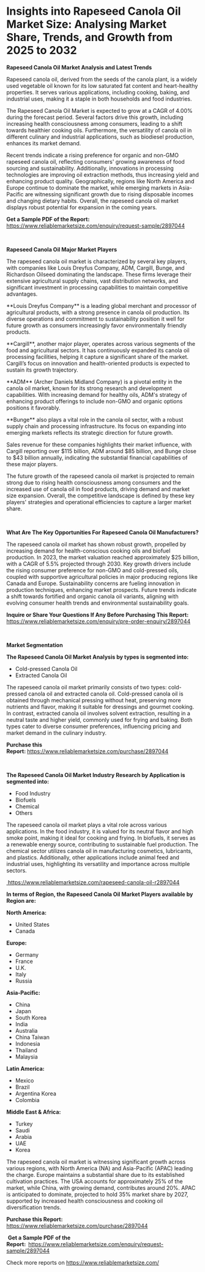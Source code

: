 <p><h1>Insights into Rapeseed Canola Oil Market Size: Analysing Market Share, Trends, and Growth from 2025 to 2032</h1></p><p><strong>Rapeseed Canola Oil Market Analysis and Latest Trends</strong></p>
<p><p>Rapeseed canola oil, derived from the seeds of the canola plant, is a widely used vegetable oil known for its low saturated fat content and heart-healthy properties. It serves various applications, including cooking, baking, and industrial uses, making it a staple in both households and food industries.</p><p>The Rapeseed Canola Oil Market is expected to grow at a CAGR of 4.00% during the forecast period. Several factors drive this growth, including increasing health consciousness among consumers, leading to a shift towards healthier cooking oils. Furthermore, the versatility of canola oil in different culinary and industrial applications, such as biodiesel production, enhances its market demand.</p><p>Recent trends indicate a rising preference for organic and non-GMO rapeseed canola oil, reflecting consumers' growing awareness of food sourcing and sustainability. Additionally, innovations in processing technologies are improving oil extraction methods, thus increasing yield and enhancing product quality. Geographically, regions like North America and Europe continue to dominate the market, while emerging markets in Asia-Pacific are witnessing significant growth due to rising disposable incomes and changing dietary habits. Overall, the rapeseed canola oil market displays robust potential for expansion in the coming years.</p></p>
<p><strong>Get a Sample PDF of the Report:&nbsp;</strong> <a href="https://www.reliablemarketsize.com/enquiry/request-sample/2897044?utm_campaign=3099&utm_medium=2&utm_source=Github&utm_content=ia&utm_term=15032025&utm_id=rapeseed-canola-oil">https://www.reliablemarketsize.com/enquiry/request-sample/2897044</a></p>
<p>&nbsp;</p>
<p><strong>Rapeseed Canola Oil Major Market Players</strong></p>
<p><p>The rapeseed canola oil market is characterized by several key players, with companies like Louis Dreyfus Company, ADM, Cargill, Bunge, and Richardson Oilseed dominating the landscape. These firms leverage their extensive agricultural supply chains, vast distribution networks, and significant investment in processing capabilities to maintain competitive advantages.</p><p>**Louis Dreyfus Company** is a leading global merchant and processor of agricultural products, with a strong presence in canola oil production. Its diverse operations and commitment to sustainability position it well for future growth as consumers increasingly favor environmentally friendly products.</p><p>**Cargill**, another major player, operates across various segments of the food and agricultural sectors. It has continuously expanded its canola oil processing facilities, helping it capture a significant share of the market. Cargill’s focus on innovation and health-oriented products is expected to sustain its growth trajectory.</p><p>**ADM** (Archer Daniels Midland Company) is a pivotal entity in the canola oil market, known for its strong research and development capabilities. With increasing demand for healthy oils, ADM's strategy of enhancing product offerings to include non-GMO and organic options positions it favorably.</p><p>**Bunge** also plays a vital role in the canola oil sector, with a robust supply chain and processing infrastructure. Its focus on expanding into emerging markets reflects its strategic direction for future growth.</p><p>Sales revenue for these companies highlights their market influence, with Cargill reporting over $115 billion, ADM around $85 billion, and Bunge close to $43 billion annually, indicating the substantial financial capabilities of these major players.</p><p>The future growth of the rapeseed canola oil market is projected to remain strong due to rising health consciousness among consumers and the increased use of canola oil in food products, driving demand and market size expansion. Overall, the competitive landscape is defined by these key players' strategies and operational efficiencies to capture a larger market share.</p></p>
<p>&nbsp;</p>
<p><strong>What Are The Key Opportunities For Rapeseed Canola Oil Manufacturers?</strong></p>
<p><p>The rapeseed canola oil market has shown robust growth, propelled by increasing demand for health-conscious cooking oils and biofuel production. In 2023, the market valuation reached approximately $25 billion, with a CAGR of 5.5% projected through 2030. Key growth drivers include the rising consumer preference for non-GMO and cold-pressed oils, coupled with supportive agricultural policies in major producing regions like Canada and Europe. Sustainability concerns are fueling innovation in production techniques, enhancing market prospects. Future trends indicate a shift towards fortified and organic canola oil variants, aligning with evolving consumer health trends and environmental sustainability goals.</p></p>
<p><strong>Inquire or Share Your Questions If Any Before Purchasing This Report:</strong> <a href="https://www.reliablemarketsize.com/enquiry/pre-order-enquiry/2897044?utm_campaign=3099&utm_medium=2&utm_source=Github&utm_content=ia&utm_term=15032025&utm_id=rapeseed-canola-oil">https://www.reliablemarketsize.com/enquiry/pre-order-enquiry/2897044</a></p>
<p>&nbsp;</p>
<p><strong>Market Segmentation</strong></p>
<p><strong>The Rapeseed Canola Oil Market Analysis by types is segmented into:</strong></p>
<p><ul><li>Cold-pressed Canola Oil</li><li>Extracted Canola Oil</li></ul></p>
<p><p>The rapeseed canola oil market primarily consists of two types: cold-pressed canola oil and extracted canola oil. Cold-pressed canola oil is obtained through mechanical pressing without heat, preserving more nutrients and flavor, making it suitable for dressings and gourmet cooking. In contrast, extracted canola oil involves solvent extraction, resulting in a neutral taste and higher yield, commonly used for frying and baking. Both types cater to diverse consumer preferences, influencing pricing and market demand in the culinary industry.</p></p>
<p><strong>Purchase this Report:&nbsp;</strong><a href="https://www.reliablemarketsize.com/purchase/2897044?utm_campaign=3099&utm_medium=2&utm_source=Github&utm_content=ia&utm_term=15032025&utm_id=rapeseed-canola-oil">https://www.reliablemarketsize.com/purchase/2897044</a></p>
<p>&nbsp;</p>
<p><strong>The Rapeseed Canola Oil Market Industry Research by Application is segmented into:</strong></p>
<p><ul><li>Food Industry</li><li>Biofuels</li><li>Chemical</li><li>Others</li></ul></p>
<p><p>The rapeseed canola oil market plays a vital role across various applications. In the food industry, it is valued for its neutral flavor and high smoke point, making it ideal for cooking and frying. In biofuels, it serves as a renewable energy source, contributing to sustainable fuel production. The chemical sector utilizes canola oil in manufacturing cosmetics, lubricants, and plastics. Additionally, other applications include animal feed and industrial uses, highlighting its versatility and importance across multiple sectors.</p></p>
<p><a href="https://www.reliablemarketsize.com/rapeseed-canola-oil-r2897044?utm_campaign=3099&utm_medium=2&utm_source=Github&utm_content=ia&utm_term=15032025&utm_id=rapeseed-canola-oil">&nbsp;https://www.reliablemarketsize.com/rapeseed-canola-oil-r2897044</a></p>
<p><strong>In terms of Region, the Rapeseed Canola Oil Market Players available by Region are:</strong></p>
<p>
    <p> <strong> North America: </strong>
        <ul>
            <li>United States</li>
            <li>Canada</li>
        </ul>
        </p> 
    <p> <strong> Europe: </strong>
        <ul>
            <li>Germany</li>
            <li>France</li>
            <li>U.K.</li>
            <li>Italy</li>
            <li>Russia</li>
        </ul>
        </p> 
    <p> <strong> Asia-Pacific: </strong>
        <ul>
            <li>China</li>
            <li>Japan</li>
            <li>South Korea</li>
            <li>India</li>
            <li>Australia</li>
            <li>China Taiwan</li>
            <li>Indonesia</li>
            <li>Thailand</li>
            <li>Malaysia</li>
        </ul>
        </p> 
    <p> <strong> Latin America: </strong>
        <ul>
            <li>Mexico</li>
            <li>Brazil</li>
            <li>Argentina Korea</li>
            <li>Colombia</li>
        </ul>
        </p> 
    <p> <strong> Middle East & Africa: </strong>
        <ul>
            <li>Turkey</li>
            <li>Saudi</li>
            <li>Arabia</li>
            <li>UAE</li>
            <li>Korea</li>
        </ul>
    </p>
    </p>
<p><p>The rapeseed canola oil market is witnessing significant growth across various regions, with North America (NA) and Asia-Pacific (APAC) leading the charge. Europe maintains a substantial share due to its established cultivation practices. The USA accounts for approximately 25% of the market, while China, with growing demand, contributes around 20%. APAC is anticipated to dominate, projected to hold 35% market share by 2027, supported by increased health consciousness and cooking oil diversification trends.</p></p>
<p><strong>Purchase this Report: </strong><a href="https://www.reliablemarketsize.com/purchase/2897044?utm_campaign=3099&utm_medium=2&utm_source=Github&utm_content=ia&utm_term=15032025&utm_id=rapeseed-canola-oil">https://www.reliablemarketsize.com/purchase/2897044</a></p>
<p>&nbsp;<strong>Get a Sample PDF of the Report:&nbsp;&nbsp;</strong><a href="https://www.reliablemarketsize.com/enquiry/request-sample/2897044?utm_campaign=3099&utm_medium=2&utm_source=Github&utm_content=ia&utm_term=15032025&utm_id=rapeseed-canola-oil">https://www.reliablemarketsize.com/enquiry/request-sample/2897044</a></p>
<p><strong></strong></p>
<p>Check more reports on <a href="https://www.reliablemarketsize.com/?utm_campaign=3099&utm_medium=2&utm_source=Github&utm_content=ia&utm_term=15032025&utm_id=rapeseed-canola-oil">https://www.reliablemarketsize.com/</a></p>